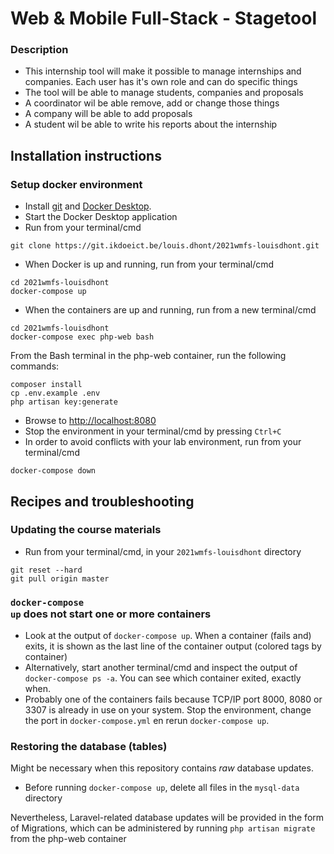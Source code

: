 # Web &amp; Mobile Full-Stack - Stagetool

### Description

* This internship tool will make it possible to manage internships and companies. Each user has it's own role and can do specific things
* The tool will be able to manage students, companies and proposals
* A coordinator wil be able remove, add or change those things
* A company will be able to add proposals
* A student wil be able to write his reports about the internship

## Installation instructions

### Setup docker environment
* Install [git](https://git-scm.com/downloads) and [Docker Desktop](https://www.docker.com/products/docker-desktop).
* Start the Docker Desktop application
* Run from your terminal/cmd
```shell
git clone https://git.ikdoeict.be/louis.dhont/2021wmfs-louisdhont.git
```
* When Docker is up and running, run from your terminal/cmd
```shell
cd 2021wmfs-louisdhont
docker-compose up
```
* When the containers are up and running, run from a new terminal/cmd
```shell
cd 2021wmfs-louisdhont
docker-compose exec php-web bash
```
From the Bash terminal in the php-web container, run the following commands:
```shell
composer install
cp .env.example .env
php artisan key:generate
```
* Browse to [http://localhost:8080](http://localhost:8080)
* Stop the environment in your terminal/cmd by pressing <code>Ctrl+C</code>
* In order to avoid conflicts with your lab environment, run from your terminal/cmd
```shell
docker-compose down
```

## Recipes and troubleshooting

### Updating the course materials 
* Run from your terminal/cmd, in your <code>2021wmfs-louisdhont</code> directory
```shell
git reset --hard
git pull origin master
```

### <code>docker-compose up</code> does not start one or more containers
* Look at the output of <code>docker-compose up</code>. When a container (fails and) exits, it is shown as the last line of the container output (colored tags by container)
* Alternatively, start another terminal/cmd and inspect the output of <code>docker-compose ps -a</code>. You can see which container exited, exactly when.
* Probably one of the containers fails because TCP/IP port 8000, 8080 or 3307 is already in use on your system. Stop the environment, change the port in <code>docker-compose.yml</code> en rerun <code>docker-compose up</code>.

### Restoring the database (tables)
Might be necessary when this repository contains *raw* database updates.
* Before running <code>docker-compose up</code>, delete all files in the <code>mysql-data</code> directory

Nevertheless, Laravel-related database updates will be provided in the form of Migrations, which can be administered by running ```php artisan migrate``` from the php-web container
